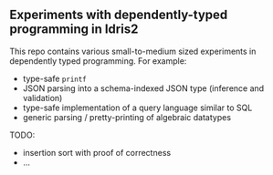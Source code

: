 
Experiments with dependently-typed programming in Idris2
--------------------------------------------------------

This repo contains various small-to-medium sized experiments
in dependently typed programming. For example:

* type-safe `printf`
* JSON parsing into a schema-indexed JSON type (inference and validation)
* type-safe implementation of a query language similar to SQL
* generic parsing / pretty-printing of algebraic datatypes

TODO:

* insertion sort with proof of correctness
* ...
